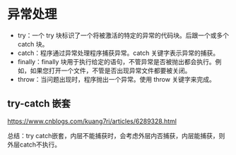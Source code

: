 # 异常处理


* try：一个 try 块标识了一个将被激活的特定的异常的代码块。后跟一个或多个 catch 块。
* catch：程序通过异常处理程序捕获异常。catch 关键字表示异常的捕获。
* finally：finally 块用于执行给定的语句，不管异常是否被抛出都会执行。例如，如果您打开一个文件，不管是否出现异常文件都要被关闭。
* throw：当问题出现时，程序抛出一个异常。使用 throw 关键字来完成。

## try-catch 嵌套

https://www.cnblogs.com/kuang7ri/articles/6289328.html

总结：try catch嵌套，内层不能捕获时，会考虑外层内否捕获，内层能捕获，则外层catch不执行。
